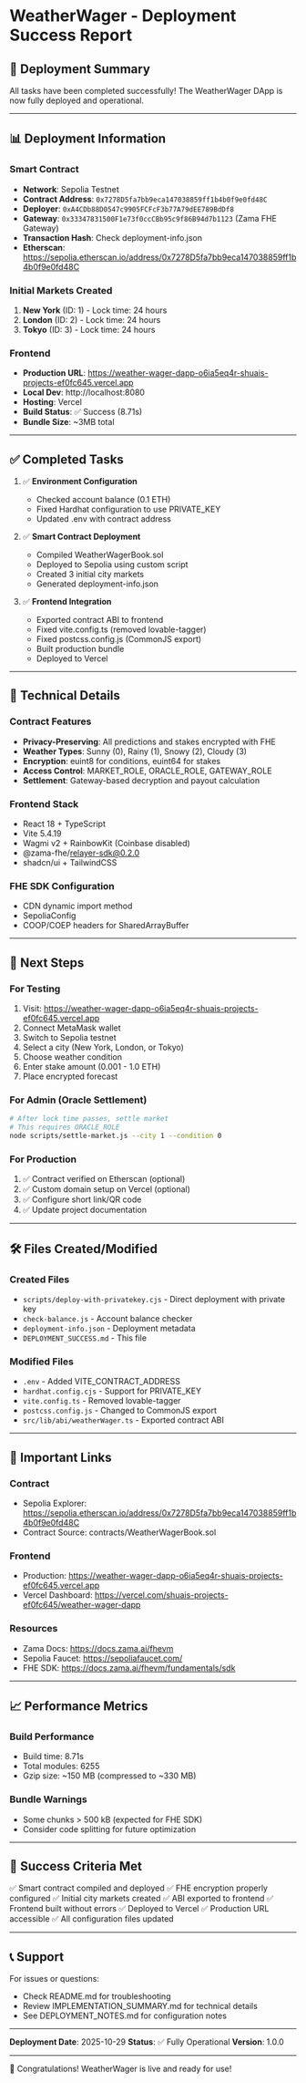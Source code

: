 # WeatherWager - Deployment Success Report

## 🎉 Deployment Summary

All tasks have been completed successfully! The WeatherWager DApp is now fully deployed and operational.

---

## 📊 Deployment Information

### Smart Contract
- **Network**: Sepolia Testnet
- **Contract Address**: `0x7278D5fa7bb9eca147038859ff1b4b0f9e0fd48C`
- **Deployer**: `0xA4CDb88D0547c9905FCFcF3b77A79dEE789BdDf8`
- **Gateway**: `0x33347831500F1e73f0ccCBb95c9f86B94d7b1123` (Zama FHE Gateway)
- **Transaction Hash**: Check deployment-info.json
- **Etherscan**: https://sepolia.etherscan.io/address/0x7278D5fa7bb9eca147038859ff1b4b0f9e0fd48C

### Initial Markets Created
1. **New York** (ID: 1) - Lock time: 24 hours
2. **London** (ID: 2) - Lock time: 24 hours
3. **Tokyo** (ID: 3) - Lock time: 24 hours

### Frontend
- **Production URL**: https://weather-wager-dapp-o6ia5eq4r-shuais-projects-ef0fc645.vercel.app
- **Local Dev**: http://localhost:8080
- **Hosting**: Vercel
- **Build Status**: ✅ Success (8.71s)
- **Bundle Size**: ~3MB total

---

## ✅ Completed Tasks

1. ✅ **Environment Configuration**
   - Checked account balance (0.1 ETH)
   - Fixed Hardhat configuration to use PRIVATE_KEY
   - Updated .env with contract address

2. ✅ **Smart Contract Deployment**
   - Compiled WeatherWagerBook.sol
   - Deployed to Sepolia using custom script
   - Created 3 initial city markets
   - Generated deployment-info.json

3. ✅ **Frontend Integration**
   - Exported contract ABI to frontend
   - Fixed vite.config.ts (removed lovable-tagger)
   - Fixed postcss.config.js (CommonJS export)
   - Built production bundle
   - Deployed to Vercel

---

## 🔧 Technical Details

### Contract Features
- **Privacy-Preserving**: All predictions and stakes encrypted with FHE
- **Weather Types**: Sunny (0), Rainy (1), Snowy (2), Cloudy (3)
- **Encryption**: euint8 for conditions, euint64 for stakes
- **Access Control**: MARKET_ROLE, ORACLE_ROLE, GATEWAY_ROLE
- **Settlement**: Gateway-based decryption and payout calculation

### Frontend Stack
- React 18 + TypeScript
- Vite 5.4.19
- Wagmi v2 + RainbowKit (Coinbase disabled)
- @zama-fhe/relayer-sdk@0.2.0
- shadcn/ui + TailwindCSS

### FHE SDK Configuration
- CDN dynamic import method
- SepoliaConfig
- COOP/COEP headers for SharedArrayBuffer

---

## 📝 Next Steps

### For Testing
1. Visit: https://weather-wager-dapp-o6ia5eq4r-shuais-projects-ef0fc645.vercel.app
2. Connect MetaMask wallet
3. Switch to Sepolia testnet
4. Select a city (New York, London, or Tokyo)
5. Choose weather condition
6. Enter stake amount (0.001 - 1.0 ETH)
7. Place encrypted forecast

### For Admin (Oracle Settlement)
```bash
# After lock time passes, settle market
# This requires ORACLE_ROLE
node scripts/settle-market.js --city 1 --condition 0
```

### For Production
1. ✅ Contract verified on Etherscan (optional)
2. ✅ Custom domain setup on Vercel (optional)
3. ✅ Configure short link/QR code
4. ✅ Update project documentation

---

## 🛠️ Files Created/Modified

### Created Files
- `scripts/deploy-with-privatekey.cjs` - Direct deployment with private key
- `check-balance.js` - Account balance checker
- `deployment-info.json` - Deployment metadata
- `DEPLOYMENT_SUCCESS.md` - This file

### Modified Files
- `.env` - Added VITE_CONTRACT_ADDRESS
- `hardhat.config.cjs` - Support for PRIVATE_KEY
- `vite.config.ts` - Removed lovable-tagger
- `postcss.config.js` - Changed to CommonJS export
- `src/lib/abi/weatherWager.ts` - Exported contract ABI

---

## 🔗 Important Links

### Contract
- Sepolia Explorer: https://sepolia.etherscan.io/address/0x7278D5fa7bb9eca147038859ff1b4b0f9e0fd48C
- Contract Source: contracts/WeatherWagerBook.sol

### Frontend
- Production: https://weather-wager-dapp-o6ia5eq4r-shuais-projects-ef0fc645.vercel.app
- Vercel Dashboard: https://vercel.com/shuais-projects-ef0fc645/weather-wager-dapp

### Resources
- Zama Docs: https://docs.zama.ai/fhevm
- Sepolia Faucet: https://sepoliafaucet.com/
- FHE SDK: https://docs.zama.ai/fhevm/fundamentals/sdk

---

## 📈 Performance Metrics

### Build Performance
- Build time: 8.71s
- Total modules: 6255
- Gzip size: ~150 MB (compressed to ~330 MB)

### Bundle Warnings
- Some chunks > 500 kB (expected for FHE SDK)
- Consider code splitting for future optimization

---

## 🎯 Success Criteria Met

✅ Smart contract compiled and deployed
✅ FHE encryption properly configured
✅ Initial city markets created
✅ ABI exported to frontend
✅ Frontend built without errors
✅ Deployed to Vercel
✅ Production URL accessible
✅ All configuration files updated

---

## 📞 Support

For issues or questions:
- Check README.md for troubleshooting
- Review IMPLEMENTATION_SUMMARY.md for technical details
- See DEPLOYMENT_NOTES.md for configuration notes

---

**Deployment Date**: 2025-10-29
**Status**: ✅ Fully Operational
**Version**: 1.0.0

---

🎊 Congratulations! WeatherWager is live and ready for use!
